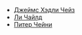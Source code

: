 * [Джеймс Хэдли Чейз](Джеймс%20Хэдли%20Чейз)
* [Ли Чайлд](Ли%20Чайлд)
* [Питер Чейни](Питер%20Чейни)